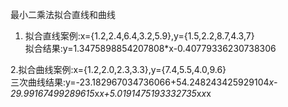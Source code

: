 最小二乘法拟合直线和曲线
1. 拟合直线案例:x={1.2,2.4,6.4,3.2,5.9},y={1.5,2.2,8.7,4.3,7}<br/>
  拟合结果:y=1.3475898854207808*x-0.40779336230738306
  
2.拟合曲线案例:x={1.2,2.0,2.3,3.3},y={7.4,5.5,4.0,9.6}<br/>
三次曲线结果:y=-23.182967034736066+54.248243425929104*x-29.99167499289615*x*x+5.0191475193332735*x*x*x
